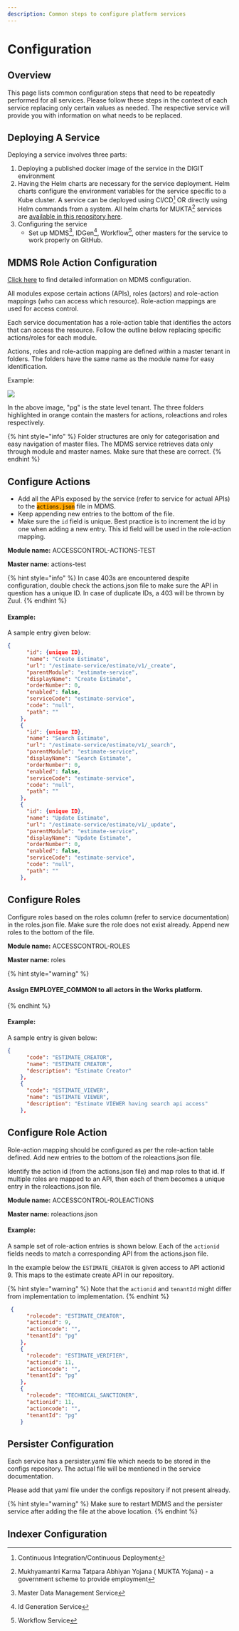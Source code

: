 ```yaml
---
description: Common steps to configure platform services
---
```


# Configuration

## Overview

This page lists common configuration steps that need to be repeatedly performed for all services. Please follow these steps in the context of each service replacing only certain values as needed. The respective service will provide you with information on what needs to be replaced.

## Deploying A Service

Deploying a service involves three parts:

1. Deploying a published docker image of the service in the DIGIT environment
2. Having the Helm charts are necessary for the service deployment. Helm charts configure the environment variables for the service specific to a Kube cluster. A service can be deployed using  CI/CD[^1] OR  directly using Helm commands from a system. All helm charts for MUKTA[^2] services are [available in this repository here](https://github.com/egovernments/DIGIT-DevOps/tree/digit-works/deploy-as-code/helm/charts/digit-works/backend).&#x20;
3. Configuring the service&#x20;
   * Set up MDMS[^3], IDGen[^4], Workflow[^5], other masters for the service to work properly on GitHub.

## MDMS Role Action Configuration

[Click here](https://core.digit.org/platform/core-services/mdms-master-data-management-service) to find detailed information on MDMS configuration.

All modules expose certain actions (APIs), roles (actors) and role-action mappings (who can access which resource). Role-action mappings are used for access control.&#x20;

Each service documentation has a role-action table that identifies the actors that can access the resource. Follow the outline below replacing specific actions/roles for each module.&#x20;

Actions, roles and role-action mapping are defined within a master tenant in folders. The folders have the same name as the module name for easy identification.&#x20;

Example:

![](<../../.gitbook/assets/Screenshot 2023-05-01 at 5.13.19 PM.png>)

In the above image, "pg" is the state level tenant. The three folders highlighted in orange contain the masters for actions, roleactions and roles respectively.&#x20;

{% hint style="info" %}
Folder structures are only for categorisation and easy navigation of master files. The MDMS service retrieves  data only through module and master names. Make sure that these are correct.
{% endhint %}

## Configure Actions

* Add all the APIs exposed by the service (refer to service for actual APIs) to the <mark style="background-color:orange;">`actions.json`</mark> file in MDMS.&#x20;
* Keep appending new entries to the bottom of the file.&#x20;
* Make sure the `id` field is unique. Best practice is to increment the id by one when adding a new entry. This id field will be used in the role-action mapping.

**Module name:** ACCESSCONTROL-ACTIONS-TEST

**Master name:** actions-test

{% hint style="info" %}
In case 403s are encountered despite configuration, double check the actions.json file to make sure the API in question has a unique ID. In case of duplicate IDs, a 403 will be thrown by Zuul.
{% endhint %}

#### Example:

A sample entry given below:

```json
{
      "id": {unique ID},
      "name": "Create Estimate",
      "url": "/estimate-service/estimate/v1/_create",
      "parentModule": "estimate-service",
      "displayName": "Create Estimate",
      "orderNumber": 0,
      "enabled": false,
      "serviceCode": "estimate-service",
      "code": "null",
      "path": ""
    },
    {
      "id": {unique ID},
      "name": "Search Estimate",
      "url": "/estimate-service/estimate/v1/_search",
      "parentModule": "estimate-service",
      "displayName": "Search Estimate",
      "orderNumber": 0,
      "enabled": false,
      "serviceCode": "estimate-service",
      "code": "null",
      "path": ""
    },
    {
      "id": {unique ID},
      "name": "Update Estimate",
      "url": "/estimate-service/estimate/v1/_update",
      "parentModule": "estimate-service",
      "displayName": "Update Estimate",
      "orderNumber": 0,
      "enabled": false,
      "serviceCode": "estimate-service",
      "code": "null",
      "path": ""
    },
```

## Configure Roles

Configure roles based on the roles column (refer to service documentation) in the roles.json file. Make sure the role does not exist already. Append new roles to the bottom of the file.&#x20;

**Module name:** ACCESSCONTROL-ROLES

**Master name:** roles

{% hint style="warning" %}
#### Assign EMPLOYEE\_COMMON to all actors in the Works platform.
{% endhint %}

#### Example:

A sample entry is given below:

```json
{
      "code": "ESTIMATE_CREATOR",
      "name": "ESTIMATE CREATOR",
      "description": "Estimate Creator"
    },
    {
      "code": "ESTIMATE_VIEWER",
      "name": "ESTIMATE VIEWER",
      "description": "Estimate VIEWER having search api access"
    },
```

## Configure Role Action

Role-action mapping should be configured as per the role-action table defined. Add new entries to the bottom of the roleactions.json file.&#x20;

Identify the action id (from the actions.json file) and map roles to that id. If multiple roles are mapped to an API, then each of them becomes a unique entry in the roleactions.json file.

**Module name:** ACCESSCONTROL-ROLEACTIONS

**Master name:** roleactions.json

#### Example:

A sample set of role-action entries is shown below. Each of the `actionid` fields needs to match a corresponding API from the actions.json file.&#x20;

In the example below the `ESTIMATE_CREATOR` is given access to API actionid 9. This maps to the estimate create API in our repository.&#x20;

{% hint style="warning" %}
Note that the `actionid` and `tenantId` might differ from implementation to implementation.&#x20;
{% endhint %}

```json
 {
      "rolecode": "ESTIMATE_CREATOR",
      "actionid": 9,
      "actioncode": "",
      "tenantId": "pg"
    },
    {
      "rolecode": "ESTIMATE_VERIFIER",
      "actionid": 11,
      "actioncode": "",
      "tenantId": "pg"
    },
    {
      "rolecode": "TECHNICAL_SANCTIONER",
      "actionid": 11,
      "actioncode": "",
      "tenantId": "pg"
    }
```

## Persister Configuration

Each service has a persister.yaml file which needs to be stored in the configs repository. The actual file will be mentioned in the service documentation.&#x20;

Please add that yaml file under the configs repository if not present already.

{% hint style="warning" %}
Make sure to restart MDMS and the persister service after adding the file at the above location.
{% endhint %}

## Indexer Configuration

[^1]: Continuous Integration/Continuous Deployment

[^2]: Mukhyamantri Karma Tatpara Abhiyan Yojana ( MUKTA Yojana) - a government  scheme to provide employment

[^3]: Master Data Management Service

[^4]: Id Generation Service

[^5]: Workflow Service
